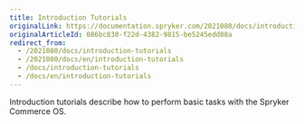 ```yaml
---
title: Introduction Tutorials
originalLink: https://documentation.spryker.com/2021080/docs/introduction-tutorials
originalArticleId: 086bc830-f22d-4382-9815-be5245edd08a
redirect_from:
  - /2021080/docs/introduction-tutorials
  - /2021080/docs/en/introduction-tutorials
  - /docs/introduction-tutorials
  - /docs/en/introduction-tutorials
---
```


Introduction tutorials describe how to perform basic tasks with the Spryker Commerce OS.
